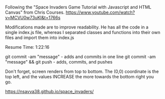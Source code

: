 Following the "Space Invaders Game Tutorial with Javascript and HTML Canvas" from Chris Courses.
https://www.youtube.com/watch?v=MCVU0w73uKI&t=1766s

Modifications made are to improve readability. 
He has all the code in a single index.js file, whereas I separated classes and functions into
their own files and import them into index.js

Resume Time: 1:22:16

git commit -am "message" - adds and commits in one line
git commit -am "message" && git push - adds, commits, and pushes

Don't forget, screen renders from top to bottom. 
The (0,0) coordinate is the top left, and the values INCREASE 
  the more towards the bottom right you go.

https://nsavva38.github.io/space_invaders/

